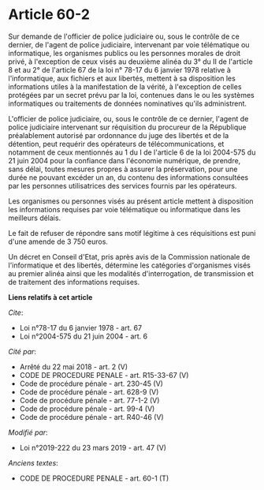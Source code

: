 # Article 60-2

Sur demande de l'officier de police judiciaire ou, sous le contrôle de ce dernier, de l'agent de police judiciaire,
intervenant par voie télématique ou informatique, les organismes publics ou les personnes morales de droit privé, à
l'exception de ceux visés au deuxième alinéa du 3° du II de l'article 8 et au 2° de l'article 67 de la loi n° 78-17 du 6
janvier 1978 relative à l'informatique, aux fichiers et aux libertés, mettent à sa disposition les informations utiles à la
manifestation de la vérité, à l'exception de celles protégées par un secret prévu par la loi, contenues dans le ou les
systèmes informatiques ou traitements de données nominatives qu'ils administrent.

L'officier de police judiciaire, ou, sous le contrôle de ce dernier, l'agent de police judiciaire intervenant sur réquisition
du procureur de la République préalablement autorisé par ordonnance du juge des libertés et de la détention, peut requérir
des opérateurs de télécommunications, et notamment de ceux mentionnés au 1 du I de l'article 6 de la loi 2004-575 du 21 juin
2004 pour la confiance dans l'économie numérique, de prendre, sans délai, toutes mesures propres à assurer la préservation,
pour une durée ne pouvant excéder un an, du contenu des informations consultées par les personnes utilisatrices des services
fournis par les opérateurs.

Les organismes ou personnes visés au présent article mettent à disposition les informations requises par voie télématique ou
informatique dans les meilleurs délais.

Le fait de refuser de répondre sans motif légitime à ces réquisitions est puni d'une amende de 3 750 euros.

Un décret en Conseil d'Etat, pris après avis de la Commission nationale de l'informatique et des libertés, détermine les
catégories d'organismes visés au premier alinéa ainsi que les modalités d'interrogation, de transmission et de traitement des
informations requises.

**Liens relatifs à cet article**

_Cite_:

  - Loi n°78-17 du 6 janvier 1978 - art. 67
  - Loi n°2004-575 du 21 juin 2004 - art. 6

_Cité par_:

  - Arrêté du 22 mai 2018 - art. 2 (V)
  - CODE DE PROCEDURE PENALE - art. R15-33-67 (V)
  - Code de procédure pénale - art. 230-45 (V)
  - Code de procédure pénale - art. 628-9 (V)
  - Code de procédure pénale - art. 77-1-2 (V)
  - Code de procédure pénale - art. 99-4 (V)
  - Code de procédure pénale - art. R40-46 (V)

_Modifié par_:

  - Loi n°2019-222 du 23 mars 2019 - art. 47 (V)

_Anciens textes_:

  - CODE DE PROCEDURE PENALE - art. 60-1 (T)
